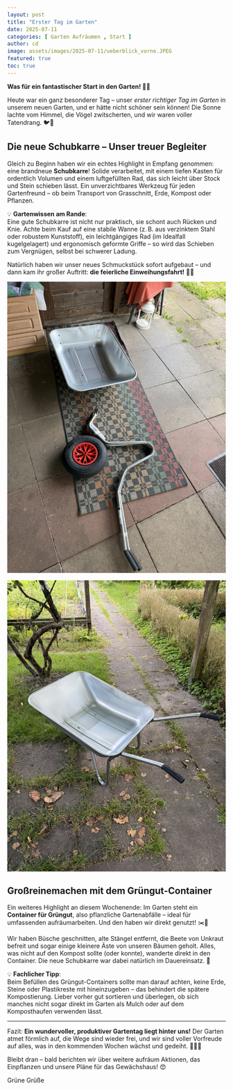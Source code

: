 ```yaml
---
layout: post
title: "Erster Tag im Garten"
date: 2025-07-11
categories: [ Garten Aufräumen , Start ]
author: cd
image: assets/images/2025-07-11/ueberblick_vorne.JPEG
featured: true
toc: true
---
```


**Was für ein fantastischer Start in den Garten! 🌱🌞**

Heute war ein ganz besonderer Tag – unser *erster richtiger Tag im Garten* in unserem neuen Garten, und er hätte nicht schöner sein können! Die Sonne lachte vom Himmel, die Vögel zwitscherten, und wir waren voller Tatendrang. 🐦💪

## Die neue Schubkarre – Unser treuer Begleiter

Gleich zu Beginn haben wir ein echtes Highlight in Empfang genommen: eine brandneue **Schubkarre**! Solide verarbeitet, mit einem tiefen Kasten für ordentlich Volumen und einem luftgefüllten Rad, das sich leicht über Stock und Stein schieben lässt. Ein unverzichtbares Werkzeug für jeden Gartenfreund – ob beim Transport von Grasschnitt, Erde, Kompost oder Pflanzen.

💡 **Gartenwissen am Rande**:  
Eine gute Schubkarre ist nicht nur praktisch, sie schont auch Rücken und Knie. Achte beim Kauf auf eine stabile Wanne (z. B. aus verzinktem Stahl oder robustem Kunststoff), ein leichtgängiges Rad (im Idealfall kugelgelagert) und ergonomisch geformte Griffe – so wird das Schieben zum Vergnügen, selbst bei schwerer Ladung.

Natürlich haben wir unser neues Schmuckstück sofort aufgebaut – und dann kam ihr großer Auftritt: **die feierliche Einweihungsfahrt!** 🚜🌿

![Schubkarre](/assets/images/2025-07-11/schubkarre_liegt.jpeg)

![Schubkarre](/assets/images/2025-07-11/schubkarre_fertig.jpeg)

## Großreinemachen mit dem Grüngut-Container

Ein weiteres Highlight an diesem Wochenende: Im Garten steht ein **Container für Grüngut**, also pflanzliche Gartenabfälle – ideal für umfassenden aufräumarbeiten. Und den haben wir direkt genutzt! ✂️🍃

Wir haben Büsche geschnitten, alte Stängel entfernt, die Beete von Unkraut befreit und sogar einige kleinere Äste von unseren Bäumen geholt. Alles, was nicht auf den Kompost sollte (oder konnte), wanderte direkt in den Container. Die neue Schubkarre war dabei natürlich im Dauereinsatz. 💚

💡 **Fachlicher Tipp**:  
Beim Befüllen des Grüngut-Containers sollte man darauf achten, keine Erde, Steine oder Plastikreste mit hineinzugeben – das behindert die spätere Kompostierung. Lieber vorher gut sortieren und überlegen, ob sich manches nicht sogar direkt im Garten als Mulch oder auf dem Komposthaufen verwenden lässt.

---

Fazit: **Ein wundervoller, produktiver Gartentag liegt hinter uns!** Der Garten atmet förmlich auf, die Wege sind wieder frei, und wir sind voller Vorfreude auf alles, was in den kommenden Wochen wächst und gedeiht. 🌼🥕🌳

Bleibt dran – bald berichten wir über weitere aufräum Aktionen, das Einpflanzen und unsere Pläne für das Gewächshaus! 😍

Grüne Grüße
